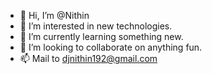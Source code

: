 - 👋 Hi, I’m @Nithin
- 👀 I’m interested in new technologies.
- 🌱 I’m currently learning something new.
- 💞️ I’m looking to collaborate on anything fun.
- 📫 Mail to djnithin192@gmail.com

<!---
dasanakudigenithin/dasanakudigenithin is a ✨ special ✨ repository because its `README.md` (this file) appears on your GitHub profile.
You can click the Preview link to take a look at your changes.
--->
